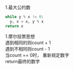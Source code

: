 1.最大公约数   
```python
while y % x != 0:
  y, x = x, y % x
return x
```

1.摩尔投票思想  
遇到相同的则count + 1  
遇到不相同则count - 1  
当count == 0时， 重新规定数字  
return最终的数字  

